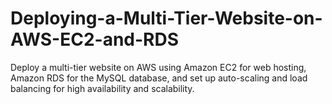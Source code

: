 # Deploying-a-Multi-Tier-Website-on-AWS-EC2-and-RDS
Deploy a multi-tier website on AWS using Amazon EC2 for web hosting, Amazon RDS for the MySQL database, and set up auto-scaling and load balancing for high availability and scalability.
